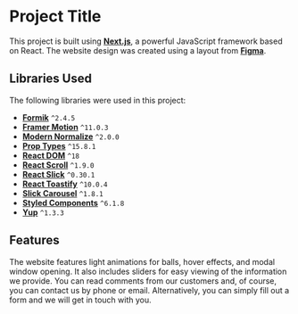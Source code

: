 # Project Title

This project is built using [**Next.js**](https://nextjs.org/), a powerful JavaScript framework based on React. The website design was created using a layout from [**Figma**](https://www.figma.com/).

## Libraries Used

The following libraries were used in this project:

- [**Formik**](https://formik.org/) `^2.4.5`
- [**Framer Motion**](https://www.framer.com/motion/) `^11.0.3`
- [**Modern Normalize**](https://github.com/sindresorhus/modern-normalize) `^2.0.0`
- [**Prop Types**](https://www.npmjs.com/package/prop-types) `^15.8.1`
- [**React DOM**](https://www.geeksforgeeks.org/reactjs-reactdom/) `^18`
- [**React Scroll**](https://www.npmjs.com/package/react-scroll) `^1.9.0`
- [**React Slick**](https://react-slick.neostack.com/) `^0.30.1`
- [**React Toastify**](https://www.npmjs.com/package/react-toastify) `^10.0.4`
- [**Slick Carousel**](https://www.npmjs.com/package/slick-carousel) `^1.8.1`
- [**Styled Components**](https://styled-components.com/) `^6.1.8`
- [**Yup**](https://www.npmjs.com/package/yup) `^1.3.3`

## Features

The website features light animations for balls, hover effects, and modal window opening. It also includes sliders for easy viewing of the information we provide. You can read comments from our customers and, of course, you can contact us by phone or email. Alternatively, you can simply fill out a form and we will get in touch with you.
